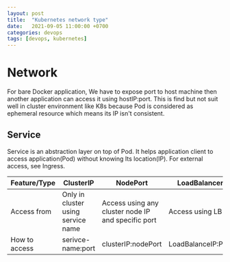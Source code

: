 ```yaml
---
layout: post
title:  "Kubernetes network type"
date:   2021-09-05 11:00:00 +0700
categories: devops
tags: [devops, kubernetes]
---
```


# Network
For bare Docker application, We have to expose port to host machine then another application can access it using hostIP:port. This is find but not suit well in cluster environment like K8s because Pod is considered as ephemeral resource which means its IP isn't consistent.

## Service
Service is an abstraction layer on top of Pod. It helps application client to access application(Pod) without knowing Its location(IP). For external access, see Ingress.


|Feature/Type|ClusterIP|NodePort|LoadBalancer|
|------------|---------|--------|------------|
| Access from | Only in cluster using service name | Access using any cluster node IP and specific port | Access using LB IP |
| How to access | serivce-name:port | clusterIP:nodePort | LoadBalanceIP:Port
